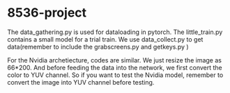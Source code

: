# 8536-project
The data_gathering.py is used for dataloading in pytorch. The little_train.py contains a small model for a trial train. We use data_collect.py to get data(remember to include the grabscreens.py and getkeys.py )

For the Nvidia archetiecture, codes are similar. We just resize the image as 66*200. And before feeding the data into the network, we first convert the color to YUV channel. So if you want to test the Nvidia model, remember to convert the image into YUV channel before testing. 
